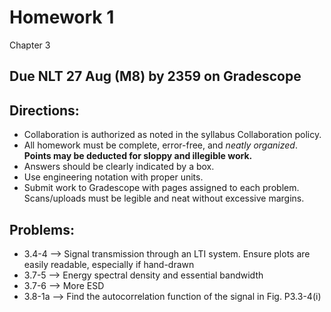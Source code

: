 # Homework 1
Chapter 3

## Due NLT 27 Aug (M8) by 2359 on Gradescope

## Directions: 
- Collaboration is authorized as noted in the syllabus Collaboration policy. 
- All homework must be complete, error-free, and _neatly organized_. **Points may be deducted for sloppy and illegible work.** 
- Answers should be clearly indicated by a box.
- Use engineering notation with proper units.
- Submit work to Gradescope with pages assigned to each problem. Scans/uploads must be legible and neat without excessive margins.

## Problems:
- 3.4-4 --> Signal transmission through an LTI system. Ensure plots are easily readable, especially if hand-drawn
- 3.7-5 --> Energy spectral density and essential bandwidth
- 3.7-6 --> More ESD 
- 3.8-1a --> Find the autocorrelation function of the signal in Fig. P3.3-4(i)
